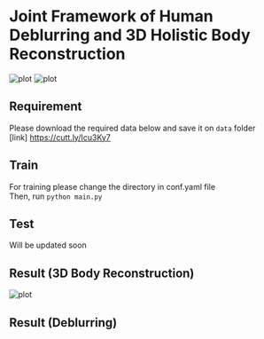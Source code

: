 # Joint Framework of Human Deblurring and 3D Holistic Body Reconstruction

![plot](https://github.com/joshuajano/joint_framework/blob/c2478031505eca043c1270031cd43ec3695dd283/images/TrainDeb2.png)
![plot](https://github.com/joshuajano/joint_framework/blob/c2478031505eca043c1270031cd43ec3695dd283/images/train3D2.png)
## Requirement
Please download the required data below and save it on `data` folder\
[link] https://cutt.ly/Icu3Ky7

## Train
For training please change the directory in conf.yaml file\
Then, run `python main.py`

## Test
Will be updated soon

## Result (3D Body Reconstruction)
![plot](https://github.com/joshuajano/joint_framework/blob/c2478031505eca043c1270031cd43ec3695dd283/images/1.png)
## Result (Deblurring)
